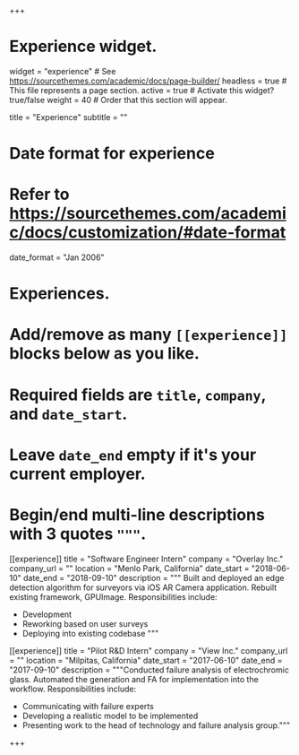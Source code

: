 +++
# Experience widget.
widget = "experience"  # See https://sourcethemes.com/academic/docs/page-builder/
headless = true  # This file represents a page section.
active = true  # Activate this widget? true/false
weight = 40  # Order that this section will appear.

title = "Experience"
subtitle = ""

# Date format for experience
#   Refer to https://sourcethemes.com/academic/docs/customization/#date-format
date_format = "Jan 2006"

# Experiences.
#   Add/remove as many `[[experience]]` blocks below as you like.
#   Required fields are `title`, `company`, and `date_start`.
#   Leave `date_end` empty if it's your current employer.
#   Begin/end multi-line descriptions with 3 quotes `"""`.
[[experience]]
  title = "Software Engineer Intern"
  company = "Overlay Inc."
  company_url = ""
  location = "Menlo Park, California"
  date_start = "2018-06-10"
  date_end = "2018-09-10"
  description = """
  Built and deployed an edge detection algorithm for surveyors via iOS AR Camera application. Rebuilt existing framework, GPUImage.
  Responsibilities include:

  * Development
  * Reworking based on user surveys
  * Deploying into existing codebase
  """

[[experience]]
  title = "Pilot R&D Intern"
  company = "View Inc."
  company_url = ""
  location = "Milpitas, California"
  date_start = "2017-06-10"
  date_end = "2017-09-10"
  description = """Conducted failure analysis of electrochromic glass. Automated the generation and FA for implementation into the workflow.
  Responsibilities include:

  * Communicating with failure experts
  * Developing a realistic model to be implemented
  * Presenting work to the head of technology and failure analysis group."""

+++
